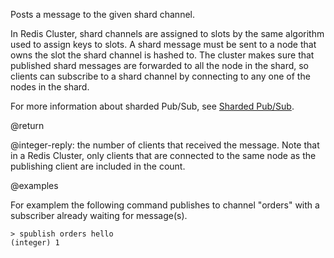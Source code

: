 Posts a message to the given shard channel.

In Redis Cluster, shard channels are assigned to slots by the same algorithm used to assign keys to slots.
A shard message must be sent to a node that owns the slot the shard channel is hashed to. 
The cluster makes sure that published shard messages are forwarded to all the node in the shard, so clients can subscribe to a shard channel by connecting to any one of the nodes in the shard.

For more information about sharded Pub/Sub, see [Sharded Pub/Sub](/topics/pubsub#sharded-pubsub).

@return

@integer-reply: the number of clients that received the message.
Note that in a Redis Cluster, only clients that are connected to the same node as the publishing client are included in the count.

@examples

For examplem the following command publishes to channel "orders" with a subscriber already waiting for message(s).
    
```
> spublish orders hello
(integer) 1
```
